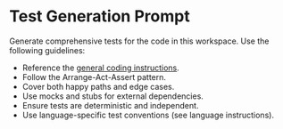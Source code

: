 <!-- file: .github/prompts/test-generation.prompt.md -->

# Test Generation Prompt

Generate comprehensive tests for the code in this workspace. Use the following guidelines:

- Reference the [general coding instructions](../instructions/general-coding.instructions.md).
- Follow the Arrange-Act-Assert pattern.
- Cover both happy paths and edge cases.
- Use mocks and stubs for external dependencies.
- Ensure tests are deterministic and independent.
- Use language-specific test conventions (see language instructions).

